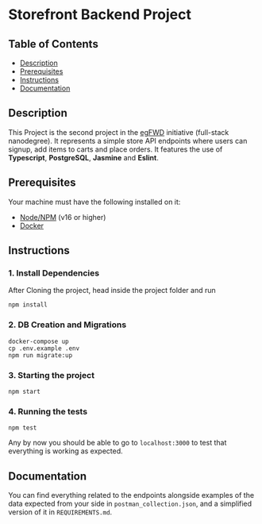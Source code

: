 # Storefront Backend Project

## Table of Contents

* [Description](#Description)
* [Prerequisites](#Prerequisites)
* [Instructions](#Instructions)
* [Documentation](#Documentation)

## Description

This Project is the second project in the [egFWD](https://egfwd.com/) initiative (full-stack nanodegree).
It represents a simple store API endpoints where users can signup, add items to carts and place orders.
It features the use of **Typescript**, **PostgreSQL**, **Jasmine** and **Eslint**.

## Prerequisites
Your machine must have the following installed on it:
- [Node/NPM](https://nodejs.org/en/download/) (v16 or higher)
- [Docker](https://www.docker.com/products/docker-desktop)

## Instructions

### 1. Install Dependencies
After Cloning the project, head inside the project folder and run
```
npm install
```

### 2.  DB Creation and Migrations
```
docker-compose up
cp .env.example .env
npm run migrate:up
```
### 3. Starting the project
```
npm start
```

### 4. Running the tests
```
npm test
```

Any by now you should be able to go to `localhost:3000` to test that everything is working as expected.

## Documentation
You can find everything related to the endpoints alongside examples of the data expected from your side in `postman_collection.json`, and a simplified version of it in `REQUIREMENTS.md`.